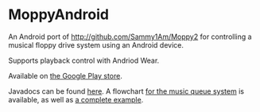 # MoppyAndroid

An Android port of http://github.com/Sammy1Am/Moppy2 for controlling a musical floppy drive system using an Android device.

Supports playback control with Andriod Wear.

Available on [the Google Play store](https://play.google.com/store/apps/details?id=com.moppyandroid.main).

Javadocs can be found [here](http://noahr-atc.github.io/MoppyAndroid/). A flowchart [for the music queue system](../../gh-pages/SongQueueFlowchart.png) is available, as well as [a complete example](../../gh-pages/SongQueueFlowchartExample.png).

